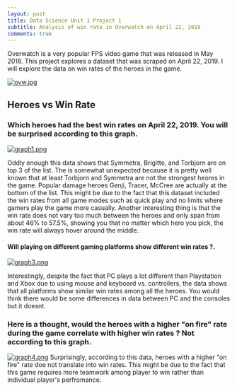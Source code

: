 ```yaml
---
layout: post
title: Data Science Unit 1 Project 1
subtitle: Analysis of win rate in Overwatch on April 22, 2019
comments: true
---
```


Overwatch is a very popular FPS video game that was released in May 2016.  This project explores a dataset that was scraped on April 22, 2019.  I will explore the data on win rates of the heroes in the game.

[![ovw.jpg](https://i.postimg.cc/QtrnfBrf/ovw.jpg)](https://postimg.cc/d74B1V3C)

## Heroes vs Win Rate
### Which heroes had the best win rates on April 22, 2019. You will be surprised according to this graph.
[![graph1.png](https://i.postimg.cc/fRJrqfnW/graph1.png)](https://postimg.cc/DS368swR)

Oddly enough this data shows that Symmetra, Brigitte, and Torbjorn are on top 3 of the list. The is somewhat unexpected because it is pretty well known that at least Torbjorn and Symmetra are not the strongest heores in the game. Popular damage heroes Genji, Tracer, McCree are actually at the bottom of the list. This might be due to the fact that this dataset included the win rates from all game modes such as quick play and no limits where gamers play the game more casually. Another interesting thing is that the win rate does not vary too much between the heroes and only span from about 46% to 57.5%, showing you that no matter which hero you pick, the win rate will always hover around the middle.

#### Will playing on different gaming platforms show different win rates ?.

[![graph3.png](https://i.postimg.cc/tTk0GRr9/graph3.png)](https://postimg.cc/47Y2zGk0)

Interestingly, despite the fact that PC plays a lot different than Playstation and Xbox due to using mouse and keyboard vs. controllers, the data shows that all platforms show similar win rates among all the heroes. You would think there would be some differences in data between PC and the consoles but it doesnt.

### Here is a thought, would the heroes with a higher "on fire" rate during the game correlate with higher win rates ? Not according to this graph.
[![graph4.png](https://i.postimg.cc/BQMkJ5rD/graph4.png)](https://postimg.cc/fJSBKdTT)
Surprisingly, according to this data, heroes with a higher "on fire" rate doe not translate into win rates. This might be due to the fact that this game requires more teamwork among player to win rather than individual player's perfromance. 

